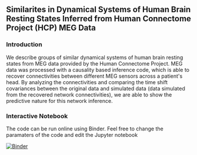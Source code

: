 ## Similarites in Dynamical Systems of Human Brain Resting States Inferred from Human Connectome Project (HCP) MEG Data

### Introduction
We describe groups of similar dynamical systems of human brain resting states from MEG data provided by the Human Connectome Project. MEG data was processed with a causality based inference code, which is able to recover connectivities between different MEG sensors across a patient's head. By analyzing the connectivities and comparing the time shift covariances between the original data and simulated data (data simulated from the recovered network connectivities), we are able to show the predictive nature for this network inference. 

### Interactive Notebook
The code can be run online using Binder. Feel free to change the paramaters of the code and edit the Jupyter notebook

[![Binder](https://mybinder.org/badge.svg)](https://gke.mybinder.org/)



